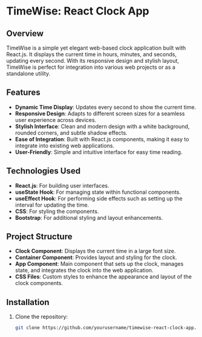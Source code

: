 # TimeWise: React Clock App

## Overview
TimeWise is a simple yet elegant web-based clock application built with React.js. It displays the current time in hours, minutes, and seconds, updating every second. With its responsive design and stylish layout, TimeWise is perfect for integration into various web projects or as a standalone utility.

## Features
- **Dynamic Time Display**: Updates every second to show the current time.
- **Responsive Design**: Adapts to different screen sizes for a seamless user experience across devices.
- **Stylish Interface**: Clean and modern design with a white background, rounded corners, and subtle shadow effects.
- **Ease of Integration**: Built with React.js components, making it easy to integrate into existing web applications.
- **User-Friendly**: Simple and intuitive interface for easy time reading.

## Technologies Used
- **React.js**: For building user interfaces.
- **useState Hook**: For managing state within functional components.
- **useEffect Hook**: For performing side effects such as setting up the interval for updating the time.
- **CSS**: For styling the components.
- **Bootstrap**: For additional styling and layout enhancements.

## Project Structure
- **Clock Component**: Displays the current time in a large font size.
- **Container Component**: Provides layout and styling for the clock.
- **App Component**: Main component that sets up the clock, manages state, and integrates the clock into the web application.
- **CSS Files**: Custom styles to enhance the appearance and layout of the clock components.

## Installation

1. Clone the repository:
   ```sh
   git clone https://github.com/yourusername/timewise-react-clock-app.git

